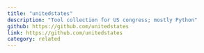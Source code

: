 ```yaml
---
title: "unitedstates"
description: "Tool collection for US congress; mostly Python"
github: https://github.com/unitedstates
link: https://github.com/unitedstates
category: related
---
```


